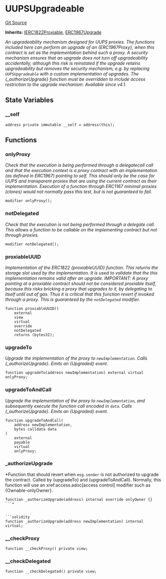 # UUPSUpgradeable
[Git Source](https://github.com/ContractLabs/foundry-bountykinds-contract/blob/67e6855d3beabdf242cc0b51d9e53b087a5235b9/src/oz-custom/oz/proxy/utils/UUPSUpgradeable.sol)

**Inherits:**
[IERC1822Proxiable](/src/oz-custom/oz/interfaces/draft-IERC1822.sol/interface.IERC1822Proxiable.md), [ERC1967Upgrade](/src/oz-custom/oz/proxy/ERC1967/ERC1967Upgrade.sol/abstract.ERC1967Upgrade.md)

*An upgradeability mechanism designed for UUPS proxies. The functions
included here can perform an upgrade of an
{ERC1967Proxy}, when this contract is set as the implementation behind such a
proxy.
A security mechanism ensures that an upgrade does not turn off upgradeability
accidentally, although this risk is
reinstated if the upgrade retains upgradeability but removes the security
mechanism, e.g. by replacing
`UUPSUpgradeable` with a custom implementation of upgrades.
The {_authorizeUpgrade} function must be overridden to include access
restriction to the upgrade mechanism.
_Available since v4.1._*


## State Variables
### __self

```solidity
address private immutable __self = address(this);
```


## Functions
### onlyProxy

*Check that the execution is being performed through a delegatecall
call and that the execution context is
a proxy contract with an implementation (as defined in ERC1967) pointing
to self. This should only be the case
for UUPS and transparent proxies that are using the current contract as
their implementation. Execution of a
function through ERC1167 minimal proxies (clones) would not normally pass
this test, but is not guaranteed to
fail.*


```solidity
modifier onlyProxy();
```

### notDelegated

*Check that the execution is not being performed through a delegate
call. This allows a function to be
callable on the implementing contract but not through proxies.*


```solidity
modifier notDelegated();
```

### proxiableUUID

*Implementation of the ERC1822 {proxiableUUID} function. This returns
the storage slot used by the
implementation. It is used to validate that the this implementation
remains valid after an upgrade.
IMPORTANT: A proxy pointing at a proxiable contract should not be
considered proxiable itself, because this risks
bricking a proxy that upgrades to it, by delegating to itself until out
of gas. Thus it is critical that this
function revert if invoked through a proxy. This is guaranteed by the
`notDelegated` modifier.*


```solidity
function proxiableUUID()
    external
    view
    virtual
    override
    notDelegated
    returns (bytes32);
```

### upgradeTo

*Upgrade the implementation of the proxy to `newImplementation`.
Calls {_authorizeUpgrade}.
Emits an {Upgraded} event.*


```solidity
function upgradeTo(address newImplementation) external virtual onlyProxy;
```

### upgradeToAndCall

*Upgrade the implementation of the proxy to `newImplementation`, and
subsequently execute the function call
encoded in `data`.
Calls {_authorizeUpgrade}.
Emits an {Upgraded} event.*


```solidity
function upgradeToAndCall(
    address newImplementation,
    bytes calldata data
)
    external
    payable
    virtual
    onlyProxy;
```

### _authorizeUpgrade

*Function that should revert when `msg.sender` is not authorized to
upgrade the contract. Called by
{upgradeTo} and {upgradeToAndCall}.
Normally, this function will use an xref:access.adoc[access control]
modifier such as {Ownable-onlyOwner}.
```solidity
function _authorizeUpgrade(address) internal override onlyOwner {}
```*


```solidity
function _authorizeUpgrade(address newImplementation) internal virtual;
```

### __checkProxy


```solidity
function __checkProxy() private view;
```

### __checkDelegated


```solidity
function __checkDelegated() private view;
```

